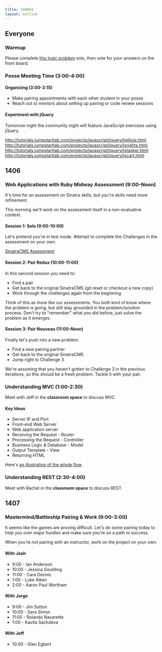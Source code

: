 ```yaml
---
title: 140804
layout: outline
---
```


## Everyone

### Warmup

Please complete [this logic problem](http://cl.ly/1M0B1j273Q1R) solo,
then vote for your answers on the front board.

### Posse Meeting Time (3:00-4:00)

#### Organizing (3:00-3:15)

* Make pairing appointments with each other student in your posse
* Reach out to mentors about setting up pairing or code review sessions

#### Experiment with jQuery

Tomorrow night the community night will feature JavaScript exercises using jQuery. 

http://tutorials.jumpstartlab.com/projects/javascript/jquery/hellojq.html
http://tutorials.jumpstartlab.com/projects/javascript/jquery/jsrights.html
http://tutorials.jumpstartlab.com/projects/javascript/jquery/jstasker.html
http://tutorials.jumpstartlab.com/projects/javascript/jquery/jscart.html

## 1406

### Web Applications with Ruby Midway Assessment (9:00-Noon)

It's time for an assessment on Sinatra skills, but you're skills need more
refinement.

This morning we'll work on the assessment itself in a non-evaluative context.

#### Session 1: Solo (9:00-10:00)

Let's pretend you're in test mode. Attempt to complete the Challenges
in the assessment on your own.

[SinatraCMS Assessment](http://tutorials.jumpstartlab.com/academy/assessments/sinatra_cms.html)

#### Session 2: Pair Redux (10:00-11:00)

In this second session you need to:

* Find a pair
* Get back to the original SinatraCMS (git reset or checkout a new copy)
* Work through the challenges again from the beginning

Think of this as more like our assessments. You both kind of know where
the problem is going, but still stay grounded in the problem/solution
process. Don't try to "remember" what you did before, just solve the problem
as it emerges.

#### Session 3: Pair Nouveau (11:00-Noon)

Finally let's push into a new problem.

* Find a *new* pairing partner
* Get back to the original SinatraCMS
* Jump right to Challenge 3

We're assuming that you haven't gotten to Challenge 3 in the previous iterations, so this should be a fresh problem. Tackle it with your pair.

### Understanding MVC (1:00-2:30)

Meet with Jeff in the **classroom space** to discuss MVC.

#### Key Ideas

* Server IP and Port
* Front-end Web Server
* Web application server
* Receiving the Request - Router
* Processing the Request - Controller
* Business Logic & Database - Model
* Output Template - View
* Returning HTML

Here's [an illustration of the whole flow](http://tutorials.jumpstartlab.com/images/rails_mvc.png).

### Understanding REST (2:30-4:00)

Meet with Rachel in the **classroom space** to discuss REST.

## 1407

### Mastermind/Battleship Pairing & Work (9:00-3:00)

It seems like the games are proving difficult. Let's do some pairing today to help you over major hurdles and make sure you're on a path to success.

When you're *not* pairing with an instructor, work on the project on your own.

#### With Josh

* 9:00 - Ian Anderson
* 10:00 - Jessica Goulding
* 11:00 - Cara Dennis
* 1:00 - Luke Aiken
* 2:00 - Aaron Paul Wortham

#### With Jorge

* 9:00 - Jim Sutton
* 10:00 - Sara Simon
* 11:00 - Rolando Navarette
* 1:00 - Kavita Sachdeva

#### With Jeff

* 10:00 - Glen Egbert
